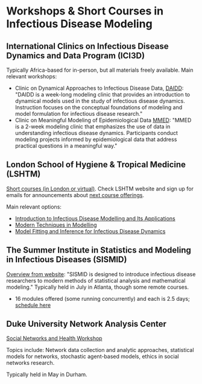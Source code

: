 # Workshops & Short Courses in Infectious Disease Modeling

## International Clinics on Infectious Disease Dynamics and Data Program (ICI3D)

Typically Africa-based for in-person, but all materials freely available. Main relevant workshops:

 - Clinic on Dynamical Approaches to Infectious Disease Data,
 [DAIDD](http://www.ici3d.org/daidd/): "DAIDD is a week-long modeling clinic that provides an introduction to dynamical models used in the study of infectious disease dynamics. Instruction focuses on the conceptual foundations of modeling and model formulation for infectious disease research."
 - Clinic on Meaningful Modeling of Epidemiological Data [MMED](http://www.ici3d.org/mmed/): "MMED is a 2-week modeling clinic that emphasizes the use of data in understanding infectious disease dynamics. Participants conduct modeling projects informed by epidemiological data that address practical questions in a meaningful way."

## London School of Hygiene & Tropical Medicine (LSHTM)

[Short courses (in London or virtual)](https://www.lshtm.ac.uk/study/courses/short-courses/a-z). Check LSHTM website and sign up for emails for announcements about [next course offerings](https://www.lshtm.ac.uk/study/courses/short-courses/infectious-disease-modelling).

Main relevant options:

 - [Introduction to Infectious Disease Modelling and Its Applications](https://www.lshtm.ac.uk/study/courses/short-courses/infectious-disease-modelling)
 - [Modern Techniques in Modelling](https://www.lshtm.ac.uk/study/courses/short-courses/modern-techniques-disease-modelling)
 - [Model Fitting and Inference for Infectious Disease Dynamics](https://www.lshtm.ac.uk/study/courses/short-courses/infectious-diseases-dynamics)

## The Summer Institute in Statistics and Modeling in Infectious Diseases (SISMID)
[Overview from website](https://sph.emory.edu/SISMID/index.html): "SISMID is designed to introduce infectious disease researchers to modern methods of statistical analysis and mathematical modeling." Typically held in July in Atlanta, though some remote courses.

 - 16 modules offered (some running concurrently) and each is 2.5 days; [schedule here](https://sph.emory.edu/SISMID/modules/index.html)

## Duke University Network Analysis Center

[Social Networks and Health Workshop](https://sites.duke.edu/dnac/training/)

Topics include: Network data collection and analytic approaches, statistical
models for networks, stochastic agent-based models, ethics in social networks
research.

Typically held in May in Durham.
